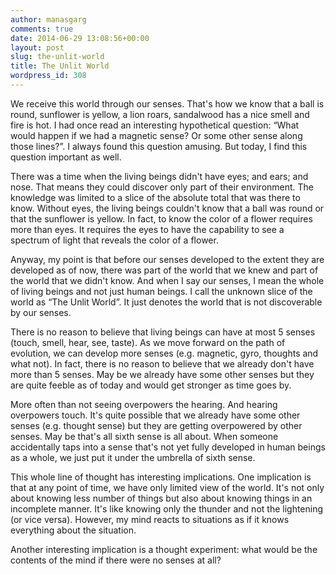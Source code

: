 ```yaml
---
author: manasgarg
comments: true
date: 2014-06-29 13:08:56+00:00
layout: post
slug: the-unlit-world
title: The Unlit World
wordpress_id: 308
---
```


We receive this world through our senses. That's how we know that a ball is round, sunflower is yellow, a lion roars, sandalwood has a nice smell and fire is hot. I had once read an interesting hypothetical question: “What would happen if we had a magnetic sense? Or some other sense along those lines?”. I always found this question amusing. But today, I find this question important as well.

There was a time when the living beings didn't have eyes; and ears; and nose. That means they could discover only part of their environment. The knowledge was limited to a slice of the absolute total that was there to know. Without eyes, the living beings couldn't know that a ball was round or that the sunflower is yellow. In fact, to know the color of a flower requires more than eyes. It requires the eyes to have the capability to see a spectrum of light that reveals the color of a flower.

Anyway, my point is that before our senses developed to the extent they are developed as of now, there was part of the world that we knew and part of the world that we didn't know. And when I say our senses, I mean the whole of living beings and not just human beings. I call the unknown slice of the world as “The Unlit World”. It just denotes the world that is not discoverable by our senses.

There is no reason to believe that living beings can have at most 5 senses (touch, smell, hear, see, taste). As we move forward on the path of evolution, we can develop more senses (e.g. magnetic, gyro, thoughts and what not). In fact, there is no reason to believe that we already don't have more than 5 senses. May be we already have some other senses but they are quite feeble as of today and would get stronger as time goes by.

More often than not seeing overpowers the hearing. And hearing overpowers touch. It's quite possible that we already have some other senses (e.g. thought sense) but they are getting overpowered by other senses. May be that's all sixth sense is all about. When someone accidentally taps into a sense that's not yet fully developed in human beings as a whole, we just put it under the umbrella of sixth sense.

This whole line of thought has interesting implications. One implication is that at any point of time, we have only limited view of the world. It's not only about knowing less number of things but also about knowing things in an incomplete manner. It's like knowing only the thunder and not the lightening (or vice versa). However, my mind reacts to situations as if it knows everything about the situation.

Another interesting implication is a thought experiment: what would be the contents of the mind if there were no senses at all?
